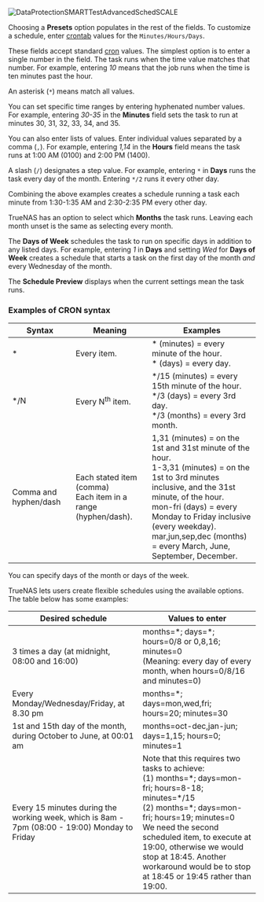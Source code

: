 ![DataProtectionSMARTTestAdvancedSchedSCALE](/images/SCALE/22.12/DataProtectionSMARTTestAdvancedSchedSCALE.png "Advanced Scheduler")

Choosing a **Presets** option populates in the rest of the fields.
To customize a schedule, enter [crontab](https://www.freebsd.org/cgi/man.cgi?crontab(5)) values for the `Minutes/Hours/Days`.

These fields accept standard [cron](https://www.freebsd.org/cgi/man.cgi?query=cron) values.
The simplest option is to enter a single number in the field.
The task runs when the time value matches that number.
For example, entering *10* means that the job runs when the time is ten minutes past the hour.

An asterisk (`*`) means match all values.

You can set specific time ranges by entering hyphenated number values.
For example, entering *30-35* in the **Minutes** field sets the task to run at minutes 30, 31, 32, 33, 34, and 35.

You can also enter lists of values. 
Enter individual values separated by a comma (`,`).
For example, entering *1,14* in the **Hours** field means the task runs at 1:00 AM (0100) and 2:00 PM (1400).

A slash (`/`) designates a step value.
For example, entering `*` in **Days** runs the task every day of the month. Entering `*/2` runs it every other day.

Combining the above examples creates a schedule running a task each minute from 1:30-1:35 AM and 2:30-2:35 PM every other day.

TrueNAS has an option to select which **Months** the task runs.
Leaving each month unset is the same as selecting every month.

The **Days of Week** schedules the task to run on specific days in addition to any listed days.
For example, entering *1* in **Days** and setting *Wed* for **Days of Week** creates a schedule that starts a task on the first day of the month *and* every Wednesday of the month.

The **Schedule Preview** displays when the current settings mean the task runs.

### Examples of CRON syntax

<table class="truetable">
	<thead>
		<tr>
			<th>Syntax</th>
			<th>Meaning</th>
			<th>Examples</th>
		</tr>
	</thead>
	<tbody>
		<tr>
			<td> * </td>
			<td>Every item.</td>
			<td>* (minutes) = every minute of the hour.<br/>* (days) = every day.</td>
		</tr>
		<tr>
			<td> */N </td>
			<td>Every N<sup>th</sup> item.</td>
			<td>*/15 (minutes) = every 15th minute of the hour.<br/>*/3 (days) = every 3rd day.<br/>*/3 (months) = every 3rd month.</td>
		</tr>
		<tr>
			<td>Comma and hyphen/dash</td>
			<td>Each stated item (comma)<br/>Each item in a range (hyphen/dash).</td>
			<td>1,31 (minutes) = on the 1st and 31st minute of the hour.<br/>1-3,31 (minutes) = on the 1st to 3rd minutes inclusive, and the  31st minute, of the hour.<br/>mon-fri (days) = every Monday to Friday inclusive (every weekday).<br/>mar,jun,sep,dec (months) = every March, June, September, December.</td>
		</tr>
	</tbody>
</table>

You can specify days of the month or days of the week.

TrueNAS lets users create flexible schedules using the available options. The table below has some examples:

<table class="truetable">
	<thead>
		<tr>
			<th>Desired schedule</th>
			<th>Values to enter</th>
		</tr>
	</thead>
	<tbody>
		<tr>
			<td>3 times a day (at midnight, 08:00 and 16:00)</td>
			<td>months=*; days=*; hours=0/8 or 0,8,16; minutes=0<br/>(Meaning: every day of every month, when hours=0/8/16 and minutes=0)</td>
		</tr>
		<tr>
			<td>Every Monday/Wednesday/Friday, at 8.30 pm</td>
			<td>months=*; days=mon,wed,fri; hours=20; minutes=30</td>
		</tr>
		<tr>
			<td>1st and 15th day of the month, during October to June, at 00:01 am</td>
			<td>months=oct-dec,jan-jun; days=1,15; hours=0; minutes=1</td>
		</tr>
		<tr>
			<td>Every 15 minutes during the working week, which is 8am - 7pm (08:00 - 19:00) Monday to Friday</td>
			<td>Note that this requires two tasks to achieve:<br/>(1) months=*; days=mon-fri; hours=8-18; minutes=*/15<br/>(2) months=*; days=mon-fri; hours=19; minutes=0<br/>We need the second scheduled item, to execute at 19:00, otherwise we would stop at 18:45. Another workaround would be to stop at 18:45 or 19:45 rather than 19:00.</td>
		</tr>
	</tbody>
</table>
